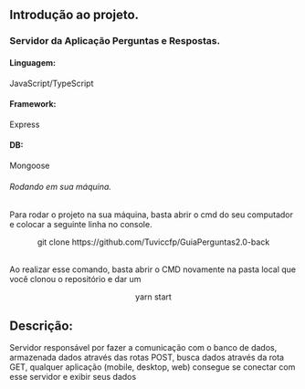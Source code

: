 <h2>Introdução ao projeto.</h2>

<h3>Servidor da Aplicação Perguntas e Respostas.</h3>

<h4>Linguagem:</h4>
<p>JavaScript/TypeScript</p>

<h4>Framework:</h4>
<p>Express</p>

<h4>DB:</h4>
<p>Mongoose</p>

<h6>Rodando em sua máquina.</h6>
<p>Para rodar o projeto na sua máquina, basta abrir o cmd do seu computador e colocar a seguinte linha no console.</p>

<div align="center">
  git clone https://github.com/Tuviccfp/GuiaPerguntas2.0-back
</div>

<br/>
<p>Ao realizar esse comando, basta abrir o CMD novamente na pasta local que você clonou o repositório e dar um </p>

<div align="center">
  yarn start
</div>  

<div>
  <h2>Descrição:</h2>
  <p>Servidor responsável por fazer a comunicação com o banco de dados, armazenada dados através das rotas POST, busca dados através da rota GET, qualquer aplicação (mobile, desktop, web) consegue se conectar com esse servidor e exibir seus dados</p>
</div>
